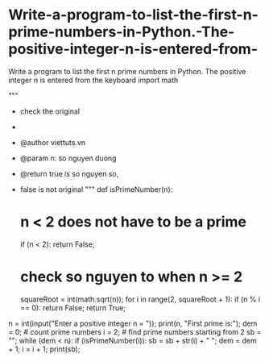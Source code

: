# Write-a-program-to-list-the-first-n-prime-numbers-in-Python.-The-positive-integer-n-is-entered-from-
Write a program to list the first n prime numbers in Python. The positive integer n is entered from the keyboard
import math
 
"""
  * check the original
  *
  * @author viettuts.vn
  * @param n: so nguyen duong
  * @return true is so nguyen so,
  * false is not original
"""
def isPrimeNumber(n):
     # n < 2 does not have to be a prime
     if (n < 2):
         return False;
 
     # check so nguyen to when n >= 2
     squareRoot = int(math.sqrt(n));
     for i in range(2, squareRoot + 1):
         if (n % i == 0):
             return False;
     return True;
 
n = int(input("Enter a positive integer n = "));
print(n, "First prime is:");
dem = 0; # count prime numbers
i = 2; # find prime numbers starting from 2
sb = "";
while (dem < n):
     if (isPrimeNumber(i)):
         sb = sb + str(i) + " ";
         dem = dem + 1;
     i = i + 1;
print(sb);
